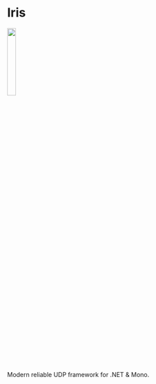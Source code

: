# Iris
<img src="https://images.fineartamerica.com/images/artworkimages/mediumlarge/2/iris-1800-guy-head.jpg" width="20%" />

Modern reliable UDP framework for .NET &amp; Mono.
